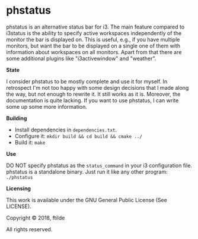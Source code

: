 phstatus
========

phstatus is an alternative status bar for i3. The main feature compared to i3status is the ability to specify active workspaces independently of the monitor the bar is displayed on. This is useful, e.g., if you have multiple monitors, but want the bar to be displayed on a single one of them with information about workspaces on all monitors. Apart from that there are some additional plugins like "i3activewindow" and "weather".

**State**

I consider phstatus to be mostly complete and use it for myself. In retrospect I'm not too happy with some design decisions that I made along the way, but not enough to rewrite it. It still works as it is.
Moreover, the documentation is quite lacking. If you want to use phstatus, I can write some up some more information.

**Building**

* Install dependencies in `dependencies.txt`.
* Configure it: `mkdir build && cd build && cmake ../`
* Build it: `make`

**Use**

DO NOT specify phstatus as the `status_command` in your i3 configuration file.
phstatus is a standalone binary. Just run it like any other program: `./phstatus`

**Licensing**

This work is available under the GNU General Public License (See LICENSE).

Copyright © 2018, ftilde

All rights reserved.
